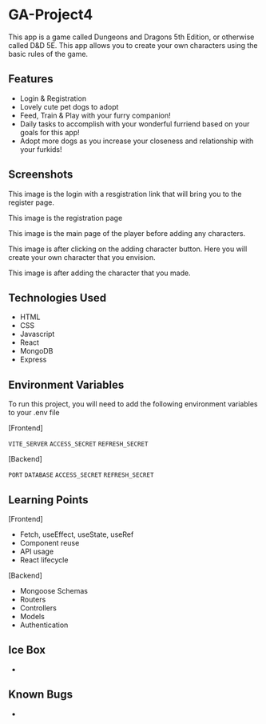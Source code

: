 # GA-Project4

This app is a game called Dungeons and Dragons 5th Edition, or otherwise called D&D 5E. This app allows you to create your own characters using the basic rules of the game.

## Features

- Login & Registration
- Lovely cute pet dogs to adopt
- Feed, Train & Play with your furry companion!
- Daily tasks to accomplish with your wonderful furriend based on your goals for this app!
- Adopt more dogs as you increase your closeness and relationship with your furkids!

## Screenshots

This image is the login with a resgistration link that will bring you to the register page.

This image is the registration page

This image is the main page of the player before adding any characters.

This image is after clicking on the adding character button. Here you will create your own character that you envision.

This image is after adding the character that you made.

## Technologies Used

- HTML
- CSS
- Javascript
- React
- MongoDB
- Express

## Environment Variables

To run this project, you will need to add the following environment variables to your .env file

[Frontend]

`VITE_SERVER`
`ACCESS_SECRET`
`REFRESH_SECRET`

[Backend]

`PORT`
`DATABASE`
`ACCESS_SECRET`
`REFRESH_SECRET`

## Learning Points

[Frontend]

- Fetch, useEffect, useState, useRef
- Component reuse
- API usage
- React lifecycle

[Backend]

- Mongoose Schemas
- Routers
- Controllers
- Models
- Authentication

## Ice Box

-

## Known Bugs

-
